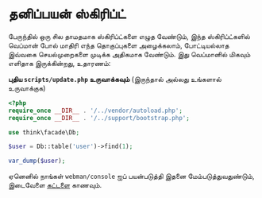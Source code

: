# தனிப்பயன் ஸ்கிரிப்ட்

பேருந்தில் ஒரு சில தாமதமாக ஸ்கிரிப்ட்களை எழுத வேண்டும், இந்த ஸ்கிரிப்ட்களில் வெப்மான் போல் மாதிரி எந்த தொகுப்புகளை அழைக்கலாம், போட்டியல்லாத இவ்வகை செயல்முறைகளை முடிக்க அதிகமாக வேண்டும். இது வெப்மானில் மிகவும் எளிதாக இருக்கின்றது, உதாரணம்:

**புதிய `scripts/update.php` உருவாக்கவும்** (இருந்தால் அல்லது உங்களால் உருவாக்குக)
```php
<?php
require_once __DIR__ . '/../vendor/autoload.php';
require_once __DIR__ . '/../support/bootstrap.php';

use think\facade\Db;

$user = Db::table('user')->find(1);

var_dump($user);
```

ஏனெனில் நாங்கள் `webman/console` ஐப் பயன்படுத்தி இதனை மேம்படுத்துவதுண்டும், இடைவேளை [கட்டளை](../plugin/console.md) காணவும்.
